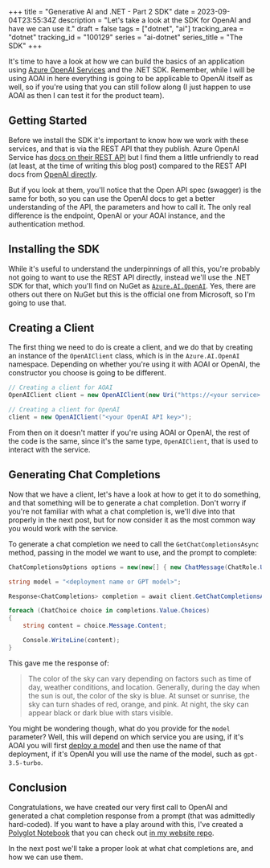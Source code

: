 +++
title = "Generative AI and .NET - Part 2 SDK"
date = 2023-09-04T23:55:34Z
description = "Let's take a look at the SDK for OpenAI and have we can use it."
draft = false
tags = ["dotnet", "ai"]
tracking_area = "dotnet"
tracking_id = "100129"
series = "ai-dotnet"
series_title = "The SDK"
+++

It's time to have a look at how we can build the basics of an application using [Azure OpenAI Services](https://learn.microsoft.com/azure/ai-services/openai/overview?{{cda}}) and the .NET SDK. Remember, while I will be using AOAI in here everything is going to be applicable to OpenAI itself as well, so if you're using that you can still follow along (I just happen to use AOAI as then I can test it for the product team).

## Getting Started

Before we install the SDK it's important to know how we work with these services, and that is via the REST API that they publish. Azure OpenAI Service has [docs on their REST API](https://learn.microsoft.com/azure/ai-services/openai/reference?{{cda}}) but I find them a little unfriendly to read (at least, at the time of writing this blog post) compared to the REST API docs from [OpenAI directly](https://platform.openai.com/docs/api-reference).

But if you look at them, you'll notice that the Open API spec (swagger) is the same for both, so you can use the OpenAI docs to get a better understanding of the API, the parameters and how to call it. The only real difference is the endpoint, OpenAI or your AOAI instance, and the authentication method.

## Installing the SDK

While it's useful to understand the underpinnings of all this, you're probably not going to want to use the REST API directly, instead we'll use the .NET SDK for that, which you'll find on NuGet as [`Azure.AI.OpenAI`](https://www.nuget.org/packages/azure.ai.openai). Yes, there are others out there on NuGet but this is the official one from Microsoft, so I'm going to use that.

## Creating a Client

The first thing we need to do is create a client, and we do that by creating an instance of the `OpenAIClient` class, which is in the `Azure.AI.OpenAI` namespace. Depending on whether you're using it with AOAI or OpenAI, the constructor you choose is going to be different.

```csharp
// Creating a client for AOAI
OpenAIClient client = new OpenAIClient(new Uri("https://<your service>.openai.azure.com"), new Azure.AzureKeyCredential("<your AOAI API key>"));

// Creating a client for OpenAI
client = new OpenAIClient("<your OpenAI API key>");
```

From then on it doesn't matter if you're using AOAI or OpenAI, the rest of the code is the same, since it's the same type, `OpenAIClient`, that is used to interact with the service.

## Generating Chat Completions

Now that we have a client, let's have a look at how to get it to do something, and that something will be to generate a chat completion. Don't worry if you're not familiar with what a chat completion is, we'll dive into that properly in the next post, but for now consider it as the most common way you would work with the service.

To generate a chat completion we need to call the `GetChatCompletionsAsync` method, passing in the model we want to use, and the prompt to complete:

```csharp
ChatCompletionsOptions options = new(new[] { new ChatMessage(ChatRole.User, "What is the colour of the sky?") });

string model = "<deployment name or GPT model>";

Response<ChatCompletions> completion = await client.GetChatCompletionsAsync(model, options);

foreach (ChatChoice choice in completions.Value.Choices)
{
    string content = choice.Message.Content;

    Console.WriteLine(content);
}
```

This gave me the response of:

> The color of the sky can vary depending on factors such as time of day, weather conditions, and location. Generally, during the day when the sun is out, the color of the sky is blue. At sunset or sunrise, the sky can turn shades of red, orange, and pink. At night, the sky can appear black or dark blue with stars visible.

You might be wondering though, what do you provide for the `model` parameter? Well, this will depend on which service you are using, if it's AOAI you will first [deploy a model](https://learn.microsoft.com/azure/ai-services/openai/concepts/models?{{cda}}) and then use the name of that deployment, if it's OpenAI you will use the name of the model, such as `gpt-3.5-turbo`.

## Conclusion

Congratulations, we have created our very first call to OpenAI and generated a chat completion response from a prompt (that was admittedly hard-coded). If you want to have a play around with this, I've created a [Polyglot Notebook](https://marketplace.visualstudio.com/items?itemName=ms-dotnettools.dotnet-interactive-vscode) that you can check out [in my website repo](https://github.com/aaronpowell/aaronpowell.github.io/blob/main/notebooks/2023-09-04-generative-ai-and-dotnet---part-2-sdk.ipynb).

In the next post we'll take a proper look at what chat completions are, and how we can use them.
